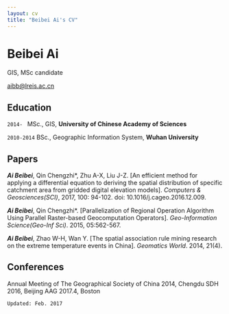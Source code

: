 ```yaml
---
layout: cv
title: "Beibei Ai's CV"
---
```

# Beibei Ai

GIS, MSc candidate

<div id="webaddress">
<i class="fa fa-envelope"></i> <a href="mailto:aibb@lreis.ac.cn">aibb@lreis.ac.cn</a>

</div>


## Education

`2014- ` MSc., GIS, **University of Chinese Academy of Sciences**

`2010-2014` BSc., Geographic Information System, **Wuhan University**

## Papers

***Ai Beibei***, Qin Chengzhi\*, Zhu A-X, Liu J-Z. [An efficient method for applying a differential equation to deriving the spatial distribution of specific catchment area from gridded digital elevation models]. *Computers & Geosciences(SCI)*, 2017, 100: 94-102. doi: 10.1016/j.cageo.2016.12.009.

***Ai Beibei***, Qin Chengzhi\*. [Parallelization of Regional Operation Algorithm Using Parallel Raster-based Geocomputation Operators]. *Geo-Information Science(Geo-Inf Sci)*. 2015, 05:562-567.

***Ai Beibei***, Zhao W-H, Wan Y. [The spatial association rule mining research on the extreme temperature events in China]. *Geomatics World*. 2014, 21(4).

## Conferences
Annual Meeting of The Geographical Society of China 2014, Chengdu
SDH 2016, Beijing
AAG 2017.4, Boston


`Updated: Feb. 2017`
